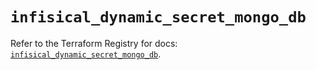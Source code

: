 # `infisical_dynamic_secret_mongo_db`

Refer to the Terraform Registry for docs: [`infisical_dynamic_secret_mongo_db`](https://registry.terraform.io/providers/infisical/infisical/0.15.41/docs/resources/dynamic_secret_mongo_db).
